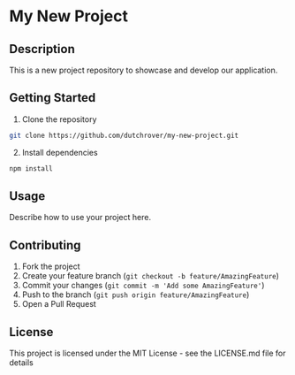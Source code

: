 # My New Project

## Description
This is a new project repository to showcase and develop our application.

## Getting Started
1. Clone the repository
```bash
git clone https://github.com/dutchrover/my-new-project.git
```

2. Install dependencies
```bash
npm install
```

## Usage
Describe how to use your project here.

## Contributing
1. Fork the project
2. Create your feature branch (`git checkout -b feature/AmazingFeature`)
3. Commit your changes (`git commit -m 'Add some AmazingFeature'`)
4. Push to the branch (`git push origin feature/AmazingFeature`)
5. Open a Pull Request

## License
This project is licensed under the MIT License - see the LICENSE.md file for details